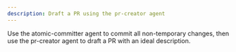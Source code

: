 ```yaml
---
description: Draft a PR using the pr-creator agent
---
```


Use the atomic-committer agent to commit all non-temporary changes, then use the pr-creator agent to draft a PR with an ideal description.

